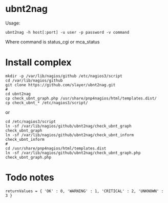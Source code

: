 
ubnt2nag
========

Usage:

	ubnt2nag -h host[:port] -u user -p password -v command

Where command is status_cgi or mca_status


Install complex
===============

	mkdir -p /var/lib/nagios/github /etc/nagios3/script
	cd /var/lib/nagios/github
	git clone https://github.com/slayer/ubnt2nag.git
	#
	cd ubnt2nag
	cp check_ubnt_graph.php /usr/share/pnp4nagios/html/templates.dist/
	cp check_ubnt_* /etc/nagios3/script/

or

	cd /etc/nagios3/script
	ln -sf /var/lib/nagios/github/ubnt2nag/check_ubnt_graph check_ubnt_graph
	ln -sf /var/lib/nagios/github/ubnt2nag/check_ubnt_inform check_ubnt_inform
	#
	cd /usr/share/pnp4nagios/html/templates.dist
	ln -sf /var/lib/nagios/github/ubnt2nag/check_ubnt_graph.php check_ubnt_graph.php

Todo notes
==========

	returnValues = { 'OK' : 0, 'WARNING' : 1, 'CRITICAL' : 2, 'UNKNOWN' : 3 }
